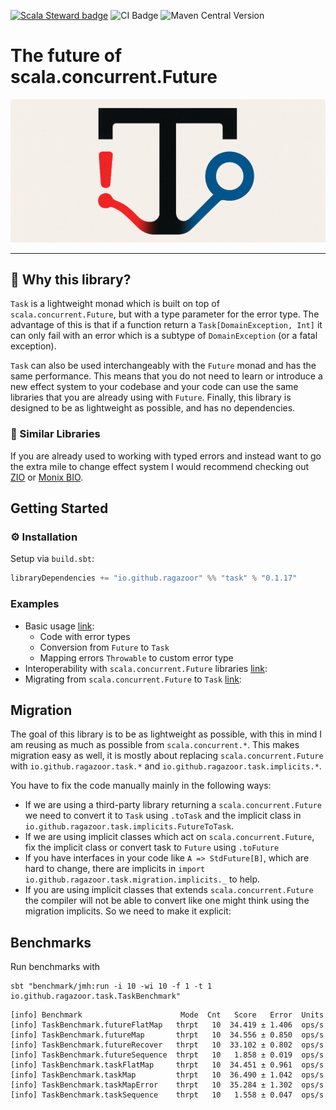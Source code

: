 [![Scala Steward badge](https://img.shields.io/badge/Scala_Steward-helping-blue.svg?style=flat&logo=data:image/png;base64,iVBORw0KGgoAAAANSUhEUgAAAA4AAAAQCAMAAAARSr4IAAAAVFBMVEUAAACHjojlOy5NWlrKzcYRKjGFjIbp293YycuLa3pYY2LSqql4f3pCUFTgSjNodYRmcXUsPD/NTTbjRS+2jomhgnzNc223cGvZS0HaSD0XLjbaSjElhIr+AAAAAXRSTlMAQObYZgAAAHlJREFUCNdNyosOwyAIhWHAQS1Vt7a77/3fcxxdmv0xwmckutAR1nkm4ggbyEcg/wWmlGLDAA3oL50xi6fk5ffZ3E2E3QfZDCcCN2YtbEWZt+Drc6u6rlqv7Uk0LdKqqr5rk2UCRXOk0vmQKGfc94nOJyQjouF9H/wCc9gECEYfONoAAAAASUVORK5CYII=)](https://scala-steward.org) ![CI Badge](https://github.com/ragazoor/typed-future/workflows/CI/badge.svg) ![Maven Central Version](https://img.shields.io/maven-central/v/io.github.ragazoor/task_2.13)
# The future of scala.concurrent.Future
![logo.png](logo.png)
___
## :star2: Why this library?

`Task` is a lightweight monad which is built on top of `scala.concurrent.Future`, but with a type parameter for the 
error type. The advantage of this is that if a function return a `Task[DomainException, Int]` it can only fail
with an error which is a subtype of `DomainException` (or a fatal exception). 

`Task` can also be used interchangeably with the `Future` monad and has the same performance. 
This means that you do not need to learn or introduce a new effect system to your codebase and your code 
can use the same libraries that you are already using with `Future`. Finally, this library is designed to be as
lightweight as possible, and has no dependencies.

### :toolbox: Similar Libraries
If you are already used to working with typed errors and instead want to go the extra mile to
change effect system I would recommend checking out [ZIO](https://zio.dev/overview/getting-started)
or [Monix BIO](https://bio.monix.io/docs/introduction).

## Getting Started
### :gear: Installation
Setup via `build.sbt`:

```sbt
libraryDependencies += "io.github.ragazoor" %% "task" % "0.1.17"
```

### Examples

- Basic usage [link](examples/src/main/scala/io/github/ragazoor/task/examples/basic/BasicMain.scala):
  - Code with error types 
  - Conversion from `Future` to `Task`
  - Mapping errors `Throwable` to custom error type
- Interoperability with `scala.concurrent.Future` libraries [link](examples/src/main/scala/io/github/ragazoor/task/examples/interop/InteropMain.scala):
- Migrating from `scala.concurrent.Future` to `Task` [link](examples/src/main/scala/io/github/ragazoor/task/examples/migration/MigrationExample.scala):

## Migration

The goal of this library is to be as lightweight as possible, with this in mind I am reusing as much as possible
from `scala.concurrent.*`. This makes migration easy as well, it is mostly about replacing 
`scala.concurrent.Future` with `io.github.ragazoor.task.*` and `io.github.ragazoor.task.implicits.*`.

You have to fix the code manually mainly in the following ways:

- If we are using a third-party library returning a `scala.concurrent.Future`
  we need to convert it to `Task` using `.toTask` and the implicit class in
  `io.github.ragazoor.task.implicits.FutureToTask`.
- If we are using implicit classes which act on `scala.concurrent.Future`, fix the 
  implicit class or convert task to `Future` using `.toFuture`
- If you have interfaces in your code like `A => StdFuture[B]`, which are hard to change,
  there are implicits in `import io.github.ragazoor.task.migration.implicits._` to help.
- If you are using implicit classes that extends `scala.concurrent.Future`
  the compiler will not be able to convert
  like one might think using the migration implicits. So we need to make
  it explicit:

## Benchmarks
Run benchmarks with
```shell
sbt "benchmark/jmh:run -i 10 -wi 10 -f 1 -t 1 io.github.ragazoor.task.TaskBenchmark"
```

```text
[info] Benchmark                      Mode  Cnt   Score   Error  Units
[info] TaskBenchmark.futureFlatMap   thrpt   10  34.419 ± 1.406  ops/s
[info] TaskBenchmark.futureMap       thrpt   10  34.556 ± 0.850  ops/s
[info] TaskBenchmark.futureRecover   thrpt   10  33.102 ± 0.802  ops/s
[info] TaskBenchmark.futureSequence  thrpt   10   1.858 ± 0.019  ops/s
[info] TaskBenchmark.taskFlatMap     thrpt   10  34.451 ± 0.961  ops/s
[info] TaskBenchmark.taskMap         thrpt   10  36.490 ± 1.042  ops/s
[info] TaskBenchmark.taskMapError    thrpt   10  35.284 ± 1.302  ops/s
[info] TaskBenchmark.taskSequence    thrpt   10   1.558 ± 0.047  ops/s
```
